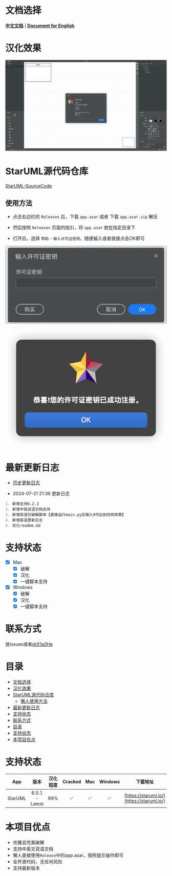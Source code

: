 # 文档选择

[**中文文档**](cn/readme-cn.md) | [**Document for English**](en/readme-en.md)

# 汉化效果

![display.png](images/display.png)

# StarUML源代码仓库

[StarUML-SourceCode](https://github.com/X1a0He/StarUML-SourceCode)

## 使用方法

* 点击右边栏的 `Releases` 后，下载 `app.asar` 或者 下载 `app.asar.zip` 解压

* 然后按照 `Releases` 页面的指引，将 `app.asar` 放在指定目录下

* 打开后，选择 `帮助` - `输入许可证密钥`，随便输入或者直接点击OK即可

![enter-license.png](images/enter-license.png)

![license-ok.png](images/license-ok.png)

# 最新更新日志

- [历史更新日志](Update-log.md)

- 2024-07-21 21:36 更新日志

```md
1. 新增支持6.2.2
2. 新增中英双语文档支持
3. 新增英语仅破解脚本【直接运行main.py后输入0可达到同样效果】
4. 新增英语更新日志
5. 优化readme.md
```

# 支持状态

- [x] Mac
    - [x] 破解
    - [x] 汉化
    - [x] 一键脚本支持
- [x] Windows
    - [x] 破解
    - [x] 汉化
    - [x] 一键脚本支持

# 联系方式

提issues或者[@X1a0He](https://t.me/X1a0He)

# 目录

<!-- TOC -->

* [文档选择](#文档选择)
* [汉化效果](#汉化效果)
* [StarUML源代码仓库](#staruml源代码仓库)
    * [懒人使用方法](#懒人使用方法)
* [最新更新日志](#最新更新日志)
* [支持状态](#支持状态)
* [联系方式](#联系方式)
* [目录](#目录)
* [支持状态](#支持状态-1)
* [本项目优点](#本项目优点)

<!-- TOC -->

# 支持状态

|   App   |       版本       | 汉化程度 | Cracked | Mac | Windows |                    下载地址                    |
|:-------:|:--------------:|:----:|:-------:|:---:|:-------:|:------------------------------------------:|
| StarUML | 6.0.1 - Latest | 99%  |    ✅    |  ✅  |    ✅    | [https://staruml.io/](https://staruml.io/) |

# 本项目优点

- 优雅且完美破解
- 支持中英文双语文档
- 懒人直接使用`Release`中的app.asar，按照提示操作即可
- 全开源代码，无任何风险
- 支持最新版本